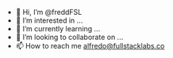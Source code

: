 - 👋 Hi, I’m @freddFSL
- 👀 I’m interested in ...
- 🌱 I’m currently learning ...
- 💞️ I’m looking to collaborate on ...
- 📫 How to reach me alfredo@fullstacklabs.co

<!---
freddFSL/freddFSL is a ✨ special ✨ repository because its `README.md` (this file) appears on your GitHub profile.
You can click the Preview link to take a look at your changes.
--->
